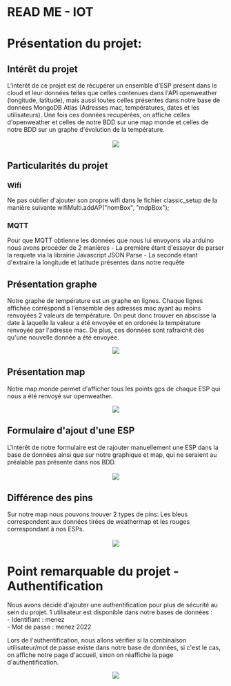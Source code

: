 # READ ME - IOT

<h1>Présentation du projet: </h1>

<h2>Intérêt du projet</h2>
L'interêt de ce projet est de récupérer un ensemble d'ESP présent dans le cloud et leur données telles que celles contenues dans l'API openweather (longitude, latitude), mais aussi toutes celles présentes dans notre base de données MongoDB Atlas (Adresses mac, températures, dates et les utilisateurs). Une fois ces données recupérées, on affiche celles d'openweather et celles de notre BDD sur une map monde et celles de notre BDD sur un graphe d'évolution de la température.
<br>
<br>
<div align="center">
  <img src="https://media.giphy.com/media/NHqKX3CDFPZ8pq07gt/giphy.gif"/>
</div>

<h2> Particularités du projet</h2> 
<h3>Wifi</h3>
Ne pas oublier d'ajouter son propre wifi dans le fichier classic_setup de la manière suivante
  wifiMulti.addAP("nomBox", "mdpBox");
<h3>MQTT</h3>
Pour que MQTT obtienne les données que nous lui envoyons via arduino nous avons procéder de 2 manières
    - La première étant d'essayer de parser la requete via la librairie Javascript JSON Parse
    - La seconde étant d'extraire la longitude et latitude présentes dans notre requête

<h2>Présentation graphe</h2>

Notre graphe de température est un graphe en lignes. Chaque lignes affichée correspond à  l'ensemble des adresses mac ayant au moins renvoyées 2 valeurs de température. On peut donc trouver en abscisse la date à laquelle la valeur a été envoyée et en ordonée la température renvoyée par l'adresse mac. De plus, ces données sont rafraichit dès qu'une nouvelle donnée a été envoyée.
            <div align="center">
  <img src="https://media.giphy.com/media/B2PZG4WnQxmjJCrSzc/giphy.gif"/>
</div>

<h2>Présentation map</h2>

Notre map monde permet d'afficher tous les points gps de chaque ESP qui nous a été renvoyé sur openweather. 
  <div align="center">
  <img src="https://media.giphy.com/media/HrumwrAW8rPl7A884I/giphy.gif"/>
</div>

<h2>Formulaire d'ajout d'une ESP</h2>
L'intérêt de notre formulaire est de rajouter manuellement une ESP dans la base de données ainsi que sur notre graphique et map, qui ne seraient au préalable pas présente dans nos BDD.<br><br>
<div align="center">
  <img src="https://media.giphy.com/media/ciJ0ATYyr0MPDqPhkw/giphy.gif"/>
</div>

<h2> Différence des pins</h2>
Sur notre map nous pouvons trouver 2 types de pins: 
Les bleus correspondent aux données tirées de weathermap et les rouges correspondant à nos ESPs.<br><br>
<div align="center">
  <img src="https://media.giphy.com/media/m08EAlc00qmq2jtJwT/giphy.gif"/>
</div>

<h1>Point remarquable du projet - Authentification</h1>
Nous avons décidé d'ajouter une authentification pour plus de sécurité au sein du projet. 
1 utilisateur est disponible dans notre bases de données : 
    <br>- Identifiant : menez    
    <br>- Mot de passe : menez 2022
 
Lors de l'authentification, nous allons vérifier si la combinaison utilisateur/mot de passe existe dans notre base de données, si c'est le cas, on affiche notre page d'accueil, sinon on réaffiche la page d'authentification.
  <div align="center">
  <img src="https://media.giphy.com/media/igVNBwboTdEps398QO/giphy.gif"/>
</div>
